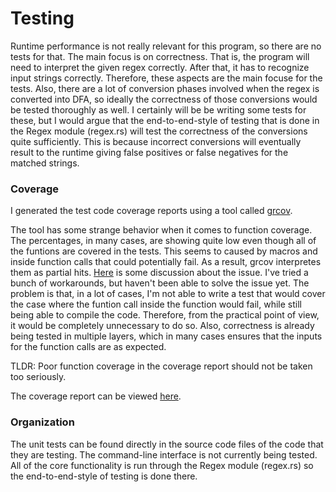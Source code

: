# Testing

Runtime performance is not really relevant for this program, so there are no tests for that. 
The main focus is on correctness. That is, the program will need to interpret the given 
regex correctly. After that, it has to recognize input strings correctly. Therefore, 
these aspects are the main focuse for the tests. Also, there are a lot of conversion 
phases involved when the regex is converted into DFA, so ideally the correctness of 
those conversions would be tested thoroughly as well. I certainly will be be writing 
some tests for these, but I would argue that the end-to-end-style of testing that is 
done in the Regex module (regex.rs) will test the correctness of the conversions 
quite sufficiently. This is because incorrect conversions will eventually result to the 
runtime giving false positives or false negatives for the matched strings.

### Coverage

I generated the test code coverage reports using a tool called 
[grcov](https://github.com/mozilla/grcov). 

The tool has some strange behavior when it comes to function coverage. The percentages, in many cases, are showing 
quite low even though all of the funtions are covered in the tests. This seems to caused by macros and
inside function calls that could potentially fail. As a result, grcov interpretes them as partial hits. 
[Here](https://github.com/mozilla/grcov/issues/476) 
is some discussion about the issue. I've tried a bunch of workarounds, but haven't been able to solve the issue 
yet. The problem is that, in a lot of cases, I'm not able to write a test that would cover the case where the funtion call 
inside the function would fail, while still being able to compile the code. Therefore, from the practical point 
of view, it would be completely unnecessary to do so. Also, correctness is already being tested in multiple 
layers, which in many cases ensures that the inputs for the function calls are as expected.

TLDR: Poor function coverage in the coverage report should not be taken too seriously.

The coverage report can be viewed 
[here](https://htmlpreview.github.io/?https://github.com/thiom/tiralab/blob/main/rs-regex/coverage/index.html).


### Organization
The unit tests can be found directly in the source code files of the code that they are testing. The command-line 
interface is not currently being tested. All of the core functionality is run through the Regex module (regex.rs) 
so the end-to-end-style of testing is done there.

